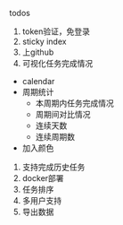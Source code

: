 
todos
1. token验证，免登录
1. sticky index
1. 上github
2. 可视化任务完成情况
  - calendar
  - 周期统计
    - 本周期内任务完成情况
    - 周期间对比情况
    - 连续天数
    - 连续周期数
  - 加入颜色
1. 支持完成历史任务
3. docker部署
4. 任务排序
4. 多用户支持
5. 导出数据
